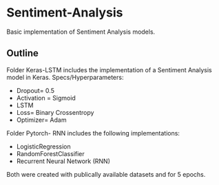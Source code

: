 # Sentiment-Analysis
Basic implementation of Sentiment Analysis models.

Outline
-----
Folder Keras-LSTM includes the implementation of a Sentiment Analysis model in Keras. Specs/Hyperparameters:
- Dropout= 0.5
- Activation = Sigmoid
- LSTM
- Loss= Binary Crossentropy
- Optimizer= Adam

Folder Pytorch- RNN includes the following implementations:
- LogisticRegression
- RandomForestClassifier
- Recurrent Neural Network (RNN)


Both were created with publically available datasets and for 5 epochs. 
